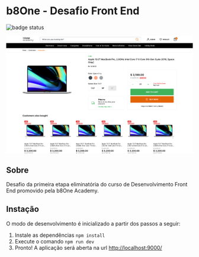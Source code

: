 # b8One - Desafio Front End

![badge status](https://img.shields.io/badge/Project%20Status-done-green?)

<img src="./screenshot-b8one-layout.png" >

## Sobre

Desafio da primeira etapa eliminatória do curso de Desenvolvimento Front End promovido pela b8One Academy.

## Instação

O modo de desenvolvimento é inicializado a partir dos passos a seguir:

1. Instale as dependências `npm install`
2. Execute o comando `npm run dev`
3. Pronto! A aplicação será aberta na url <a href="http://localhost:9000">http://localhost:9000/</a>
